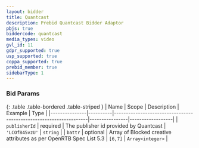 ```yaml
---
layout: bidder
title: Quantcast
description: Prebid Quantcast Bidder Adaptor
pbjs: true
biddercode: quantcast
media_types: video
gvl_id: 11
gdpr_supported: true
usp_supported: true
coppa_supported: true
prebid_member: true
sidebarType: 1
---
```


### Bid Params

{: .table .table-bordered .table-striped }
| Name          | Scope    | Description                                                       | Example        | Type             |
|---------------|----------|-------------------------------------------------------------------|----------------|------------------|
| `publisherId` | required | The publisher id provided by Quantcast                            | `'LCOf845vzU'` | `string`         |
| `battr`       | optional | Array of Blocked creative attributes as per OpenRTB Spec List 5.3 | `[6,7]`        | `Array<integer>` |
